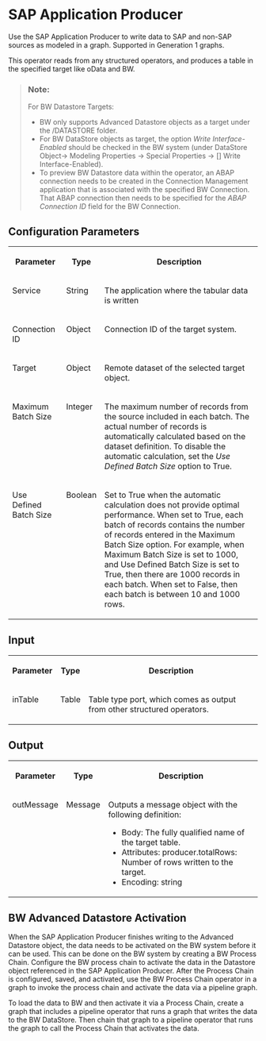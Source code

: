 <!-- loio671cf97f398441d8bc83debae96efbea -->

# SAP Application Producer

Use the SAP Application Producer to write data to SAP and non-SAP sources as modeled in a graph. Supported in Generation 1 graphs.



This operator reads from any structured operators, and produces a table in the specified target like oData and BW.

> ### Note:  
> For BW Datastore Targets:
> 
> -   BW only supports Advanced Datastore objects as a target under the /DATASTORE folder.
> -   For BW DataStore objects as target, the option *Write Interface-Enabled* should be checked in the BW system \(under DataStore Object-\> Modeling Properties -\> Special Properties -\> \[\] Write Interface-Enabled\).
> -   To preview BW Datastore data within the operator, an ABAP connection needs to be created in the Connection Management application that is associated with the specified BW Connection. That ABAP connection then needs to be specified for the *ABAP Connection ID* field for the BW Connection.



<a name="loio671cf97f398441d8bc83debae96efbea__section_dyj_m45_fnb"/>

## Configuration Parameters


<table>
<tr>
<th valign="top">

Parameter

</th>
<th valign="top">

Type

</th>
<th valign="top">

Description

</th>
</tr>
<tr>
<td valign="top">

Service

</td>
<td valign="top">

String

</td>
<td valign="top">

The application where the tabular data is written

</td>
</tr>
<tr>
<td valign="top">

Connection ID

</td>
<td valign="top">

Object

</td>
<td valign="top">

Connection ID of the target system.

</td>
</tr>
<tr>
<td valign="top">

Target

</td>
<td valign="top">

Object

</td>
<td valign="top">

Remote dataset of the selected target object.

</td>
</tr>
<tr>
<td valign="top">

Maximum Batch Size

</td>
<td valign="top">

Integer

</td>
<td valign="top">

The maximum number of records from the source included in each batch. The actual number of records is automatically calculated based on the dataset definition. To disable the automatic calculation, set the *Use Defined Batch Size* option to True.

</td>
</tr>
<tr>
<td valign="top">

Use Defined Batch Size

</td>
<td valign="top">

Boolean

</td>
<td valign="top">

Set to True when the automatic calculation does not provide optimal performance. When set to True, each batch of records contains the number of records entered in the Maximum Batch Size option. For example, when Maximum Batch Size is set to 1000, and Use Defined Batch Size is set to True, then there are 1000 records in each batch. When set to False, then each batch is between 10 and 1000 rows.

</td>
</tr>
</table>



<a name="loio671cf97f398441d8bc83debae96efbea__section_pty_hm5_fnb"/>

## Input


<table>
<tr>
<th valign="top">

Parameter

</th>
<th valign="top">

Type

</th>
<th valign="top">

Description

</th>
</tr>
<tr>
<td valign="top">

inTable

</td>
<td valign="top">

Table

</td>
<td valign="top">

Table type port, which comes as output from other structured operators.

</td>
</tr>
</table>



<a name="loio671cf97f398441d8bc83debae96efbea__section_p31_rm5_fnb"/>

## Output


<table>
<tr>
<th valign="top">

Parameter

</th>
<th valign="top">

Type

</th>
<th valign="top">

Description

</th>
</tr>
<tr>
<td valign="top">

outMessage

</td>
<td valign="top">

Message

</td>
<td valign="top">

Outputs a message object with the following definition:

-   Body: The fully qualified name of the target table.
-   Attributes: producer.totalRows: Number of rows written to the target.
-   Encoding: string



</td>
</tr>
</table>



<a name="loio671cf97f398441d8bc83debae96efbea__section_x1k_jq5_fnb"/>

## BW Advanced Datastore Activation

When the SAP Application Producer finishes writing to the Advanced Datastore object, the data needs to be activated on the BW system before it can be used. This can be done on the BW system by creating a BW Process Chain. Configure the BW process chain to activate the data in the Datastore object referenced in the SAP Application Producer. After the Process Chain is configured, saved, and activated, use the BW Process Chain operator in a graph to invoke the process chain and activate the data via a pipeline graph.

To load the data to BW and then activate it via a Process Chain, create a graph that includes a pipeline operator that runs a graph that writes the data to the BW DataStore. Then chain that graph to a pipeline operator that runs the graph to call the Process Chain that activates the data.

